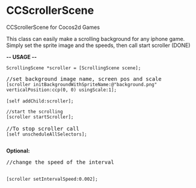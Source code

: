 CCScrollerScene
===============

CCScrollerScene for Cocos2d Games

This class can easily make a scrolling background for any iphone game.
Simply set the sprite image and the speeds, then call start scroller (DONE)

<b>-- USAGE --</b><p>
<pre>
<code>ScrollingScene *scroller = [ScrollingScene scene];</code>
<p/>//set background image name, screen pos and scale
<code>[scroller initBackgroundWithSpriteName:@"background.png" verticalPosition:ccp(0, 0) usingScale:1];</code>

<code>[self addChild:scroller];

//start the scrolling
[scroller startScroller];</code>

//To stop scroller call
<code>[self unscheduleAllSelectors];</code>
</pre>
<p>
<b>Optional:</b>
<pre>
//change the speed of the interval

<code>[scroller setIntervalSpeed:0.002];</code></pre>


